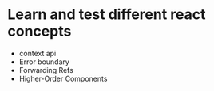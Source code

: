 # Learn and test different react concepts

- context api 
- Error boundary
- Forwarding Refs
- Higher-Order Components

